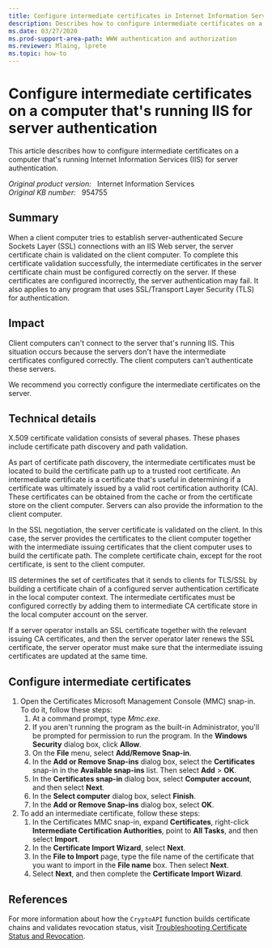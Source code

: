 ```yaml
---
title: Configure intermediate certificates in Internet Information Services
description: Describes how to configure intermediate certificates on a computer that is running Internet Information Services (IIS) for server authentication.
ms.date: 03/27/2020
ms.prod-support-area-path: WWW authentication and authorization
ms.reviewer: Mlaing, lprete
ms.topic: how-to
---
```

# Configure intermediate certificates on a computer that's running IIS for server authentication

This article describes how to configure intermediate certificates on a computer that's running Internet Information Services (IIS) for server authentication.

_Original product version:_ &nbsp; Internet Information Services  
_Original KB number:_ &nbsp; 954755

## Summary

When a client computer tries to establish server-authenticated Secure Sockets Layer (SSL) connections with an IIS Web server, the server certificate chain is validated on the client computer. To complete this certificate validation successfully, the intermediate certificates in the server certificate chain must be configured correctly on the server. If these certificates are configured incorrectly, the server authentication may fail. It also applies to any program that uses SSL/Transport Layer Security (TLS) for authentication.

## Impact

Client computers can't connect to the server that's running IIS. This situation occurs because the servers don't have the intermediate certificates configured correctly. The client computers can't authenticate these servers.

We recommend you correctly configure the intermediate certificates on the server.

## Technical details

X.509 certificate validation consists of several phases. These phases include certificate path discovery and path validation.

As part of certificate path discovery, the intermediate certificates must be located to build the certificate path up to a trusted root certificate. An intermediate certificate is a certificate that's useful in determining if a certificate was ultimately issued by a valid root certification authority (CA). These certificates can be obtained from the cache or from the certificate store on the client computer. Servers can also provide the information to the client computer.

In the SSL negotiation, the server certificate is validated on the client. In this case, the server provides the certificates to the client computer together with the intermediate issuing certificates that the client computer uses to build the certificate path. The complete certificate chain, except for the root certificate, is sent to the client computer.

IIS determines the set of certificates that it sends to clients for TLS/SSL by building a certificate chain of a configured server authentication certificate in the local computer context. The intermediate certificates must be configured correctly by adding them to intermediate CA certificate store in the local computer account on the server.

If a server operator installs an SSL certificate together with the relevant issuing CA certificates, and then the server operator later renews the SSL certificate, the server operator must make sure that the intermediate issuing certificates are updated at the same time.

## Configure intermediate certificates

1. Open the Certificates Microsoft Management Console (MMC) snap-in. To do it, follow these steps:
    1. At a command prompt, type *Mmc.exe*.
    2. If you aren't running the program as the built-in Administrator, you'll be prompted for permission to run the program. In the **Windows Security** dialog box, click **Allow**.
    3. On the **File** menu, select **Add/Remove Snap-in**.
    4. In the **Add or Remove Snap-ins** dialog box, select the **Certificates** snap-in in the **Available snap-ins** list. Then select **Add** > **OK**.
    5. In the **Certificates snap-in** dialog box, select **Computer account**, and then select **Next**.
    6. In the **Select computer** dialog box, select **Finish**.
    7. In the **Add or Remove Snap-ins** dialog box, select **OK**.
2. To add an intermediate certificate, follow these steps:
    1. In the Certificates MMC snap-in, expand **Certificates**, right-click **Intermediate Certification Authorities**, point to **All Tasks**, and then select **Import**.
    2. In the **Certificate Import Wizard**, select **Next**.
    3. In the **File to Import** page, type the file name of the certificate that you want to import in the **File name** box. Then select **Next**.
    4. Select **Next**, and then complete the **Certificate Import Wizard**.

## References

For more information about how the `CryptoAPI` function builds certificate chains and validates revocation status, visit [Troubleshooting Certificate Status and Revocation](/previous-versions/tn-archive/cc700843(v=technet.10)).
